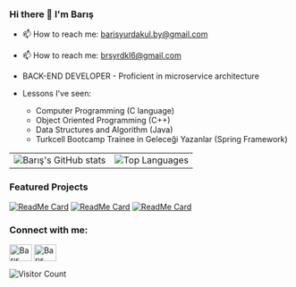 ### Hi there 👋 I'm Barış

- 📫 How to reach me: barisyurdakul.by@gmail.com
- 📫 How to reach me: brsyrdkl6@gmail.com

- BACK-END DEVELOPER - Proficient in microservice architecture

- Lessons I've seen:
    - Computer Programming (C language)
    - Object Oriented Programming (C++)
    - Data Structures and Algorithm (Java)
    - Turkcell Bootcamp Trainee in Geleceği Yazanlar (Spring Framework)

<table>
  <tr>
    <td>
      <img src="https://github-readme-stats.vercel.app/api?username=Brsyrdkl&show_icons=true&theme=dark" alt="Barış's GitHub stats" />
    </td>
    <td>
      <img src="https://github-readme-stats.vercel.app/api/top-langs/?username=Brsyrdkl&layout=compact&theme=dark" alt="Top Languages" />
    </td>
  </tr>
</table>

### Featured Projects
[![ReadMe Card](https://github-readme-stats.vercel.app/api/pin/?username=Brsyrdkl&repo=rent-a-car-microservice&theme=dark)](https://github.com/Brsyrdkl/rent-a-car-microservice)
[![ReadMe Card](https://github-readme-stats.vercel.app/api/pin/?username=Brsyrdkl&repo=SYSTEM_PROGRAMMING-HW-S&theme=dark)](https://github.com/Brsyrdkl/SYSTEM_PROGRAMMING-HW-S)
[![ReadMe Card](https://github-readme-stats.vercel.app/api/pin/?username=Brsyrdkl&repo=e-commerce-microservice&theme=dark)](https://github.com/Brsyrdkl/e-commerce-microservice)

<h3 align="left">Connect with me:</h3>
<p align="left">
<a href="https://www.linkedin.com/in/bar%C4%B1%C5%9F-yurdakul-77b364174" target="blank"><img align="center" src="https://raw.githubusercontent.com/rahuldkjain/github-profile-readme-generator/master/src/images/icons/Social/linked-in-alt.svg" alt="Barış Yurdakul" height="30" width="40" /></a>
<a href="https://instagram.com/barisyurdakul" target="blank"><img align="center" src="https://raw.githubusercontent.com/rahuldkjain/github-profile-readme-generator/master/src/images/icons/Social/instagram.svg" alt="Barış Yurdakul" height="30" width="40" /></a>
</p>

![Visitor Count](https://komarev.com/ghpvc/?username=Brsyrdkl&color=blue)
